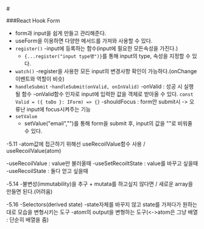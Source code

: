 #<React toDoList>

###React Hook Form
  
- form과 input을 쉽게 만들고 관리해준다.
- useForm을 이용하면 다양한 메서드를 가져와 사용할 수 있다.
- `register()`
  -input에 등록하는 함수(input에 필요한 모든속성을 가진다.)
  - `{...register("input type명")}`를 통해 input의 type, 속성을 지정할 수 있다.
- `watch()`
  -register을 사용한 모든 input의 변경사항 확인이 가능하다.(onChange이벤트와 역할이 비슷)
- `handleSubmit`
  -`handleSubmit(onValid, onInValid)`
  -onValid : 성공 시 실행될 함수
  -onValid함수 인자로 input에 입력한 값을 객체로 받아올 수 있다. `const Valid = ({ toDo }: IForm) => {}`
  -shouldFocus : form안 submit시 -> 오류난 input에 focus시켜주는 기능
- `setValue`
  - setValue("email","")를 통해 form을 submit 후, input의 값을 ""로 비워줄 수 있다.
 
-5.11
  -atom값에 접근하기 위해선 useRecoilValue함수 사용 / useRecoilValue(atom)

  -useRecoilValue : value만 불러올때
  -useSetRecoiltState : value를 바꾸고 싶을때
  -useRecoilState : 둘다 얻고 싶을때

-5.14
  -불변성(immutability)을 추구 + mutata를 하고싶지 않다면 / 새로운 array을 만들면 된다.(어려움)

-5.16
  -Selectors(derived state)
    -state자체를 바꾸지 않고 state를 가져다가 원하는대로 모습을 변형시키는 도구
    -atom의 output을 변형하는 도구(<->atom은 그냥 배열 : 단순히 배열을 줌)
